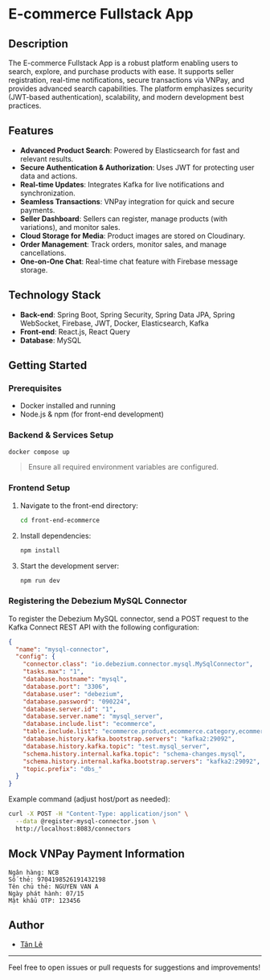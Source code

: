 # E-commerce Fullstack App

## Description

The E-commerce Fullstack App is a robust platform enabling users to search, explore, and purchase products with ease. It supports seller registration, real-time notifications, secure transactions via VNPay, and provides advanced search capabilities. The platform emphasizes security (JWT-based authentication), scalability, and modern development best practices.

## Features

- **Advanced Product Search**: Powered by Elasticsearch for fast and relevant results.
- **Secure Authentication & Authorization**: Uses JWT for protecting user data and actions.
- **Real-time Updates**: Integrates Kafka for live notifications and synchronization.
- **Seamless Transactions**: VNPay integration for quick and secure payments.
- **Seller Dashboard**: Sellers can register, manage products (with variations), and monitor sales.
- **Cloud Storage for Media**: Product images are stored on Cloudinary.
- **Order Management**: Track orders, monitor sales, and manage cancellations.
- **One-on-One Chat**: Real-time chat feature with Firebase message storage.

## Technology Stack

- **Back-end**: Spring Boot, Spring Security, Spring Data JPA, Spring WebSocket, Firebase, JWT, Docker, Elasticsearch, Kafka
- **Front-end**: React.js, React Query
- **Database**: MySQL

## Getting Started

### Prerequisites

- Docker installed and running
- Node.js & npm (for front-end development)

### Backend & Services Setup

```bash
docker compose up
```
> Ensure all required environment variables are configured.

### Frontend Setup

1. Navigate to the front-end directory:
    ```bash
    cd front-end-ecommerce
    ```
2. Install dependencies:
    ```bash
    npm install
    ```
3. Start the development server:
    ```bash
    npm run dev
    ```

### Registering the Debezium MySQL Connector

To register the Debezium MySQL connector, send a POST request to the Kafka Connect REST API with the following configuration:

```json
{
  "name": "mysql-connector",
  "config": {
    "connector.class": "io.debezium.connector.mysql.MySqlConnector",
    "tasks.max": "1",
    "database.hostname": "mysql",
    "database.port": "3306",
    "database.user": "debezium",
    "database.password": "090224",
    "database.server.id": "1",
    "database.server.name": "mysql_server",
    "database.include.list": "ecommerce",
    "table.include.list": "ecommerce.product,ecommerce.category,ecommerce.options,ecommerce.option_value,ecommerce.sku,ecommerce.sku_attribute",
    "database.history.kafka.bootstrap.servers": "kafka2:29092",
    "database.history.kafka.topic": "test.mysql_server",
    "schema.history.internal.kafka.topic": "schema-changes.mysql",
    "schema.history.internal.kafka.bootstrap.servers": "kafka2:29092",
    "topic.prefix": "dbs_"
  }
}
```

Example command (adjust host/port as needed):

```bash
curl -X POST -H "Content-Type: application/json" \
  --data @register-mysql-connector.json \
  http://localhost:8083/connectors
```

## Mock VNPay Payment Information

```
Ngân hàng: NCB
Số thẻ: 9704198526191432198
Tên chủ thẻ: NGUYEN VAN A
Ngày phát hành: 07/15
Mật khẩu OTP: 123456
```

## Author

- [Tân Lê](https://github.com/tanle9t2)

---

Feel free to open issues or pull requests for suggestions and improvements!
